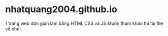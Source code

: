 # nhatquang2004.github.io
1 trang web đơn giản làm bằng HTML,CSS và JS.Muốn tham khảo thì tải file về nhé!
